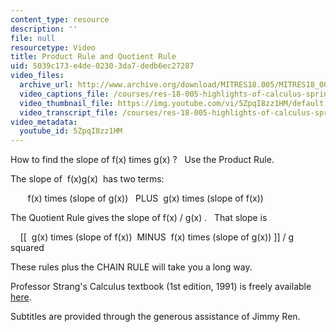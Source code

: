 ```yaml
---
content_type: resource
description: ''
file: null
resourcetype: Video
title: Product Rule and Quotient Rule
uid: 5039c173-e4de-0230-3da7-dedb6ec27287
video_files:
  archive_url: http://www.archive.org/download/MITRES18.005/MITRES18_005S10_ProductRule_300k.mp4
  video_captions_file: /courses/res-18-005-highlights-of-calculus-spring-2010/fddb98f26d425dbabbc93a34f183c2aa_5ZpqI8zz1HM.vtt
  video_thumbnail_file: https://img.youtube.com/vi/5ZpqI8zz1HM/default.jpg
  video_transcript_file: /courses/res-18-005-highlights-of-calculus-spring-2010/2b27688fff6c0fb6a54f8d69b5a3d5b8_5ZpqI8zz1HM.pdf
video_metadata:
  youtube_id: 5ZpqI8zz1HM
---
```


How to find the slope of f(x) times g(x) ?   Use the Product Rule.

The slope of  f(x)g(x)  has two terms:

       f(x) times (slope of g(x))   PLUS  g(x) times (slope of f(x))

The Quotient Rule gives the slope of f(x) / g(x) .   That slope is 

    \[\[  g(x) times (slope of f(x))  MINUS  f(x) times (slope of g(x)) \]\] / g squared

These rules plus the CHAIN RULE will take you a long way.

Professor Strang's Calculus textbook (1st edition, 1991) is freely available [here](/courses/res-18-001-calculus-online-textbook-spring-2005).

Subtitles are provided through the generous assistance of Jimmy Ren.